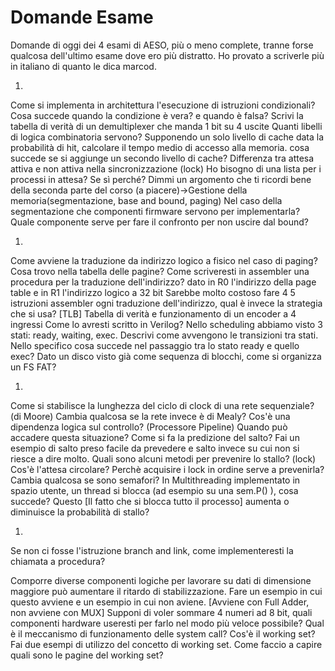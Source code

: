 # Domande Esame

Domande di oggi dei 4 esami di AESO, più o meno complete, tranne forse qualcosa dell'ultimo esame dove ero più distratto. Ho provato a scriverle più in italiano di quanto le dica marcod.

1.

Come si implementa in architettura l'esecuzione di istruzioni condizionali?
Cosa succede quando la condizione è vera? e quando è falsa?
Scrivi la tabella di verità di un demultiplexer che manda 1 bit su 4 uscite
Quanti libelli di logica combinatoria servono?
Supponendo un solo livello di cache data la probabilità di hit, calcolare il tempo medio di accesso alla memoria.
cosa succede se si aggiunge un secondo livello di cache?
Differenza tra attesa attiva e non attiva nella sincronizzazione (lock)
Ho bisogno di una lista per i processi in attesa? Se sì perché?
Dimmi un argomento che ti ricordi bene della seconda parte del corso (a piacere)->Gestione della memoria(segmentazione, base and bound, paging)
Nel caso della segmentazione che componenti firmware servono per implementarla?
Quale componente serve per fare il confronto per non uscire dal bound?

1.

Come avviene la traduzione da indirizzo logico a fisico nel caso di paging?
Cosa trovo nella tabella delle pagine?
Come scriveresti in assembler una procedura per la traduzione dell'indirizzo? dato in R0 l'indirizzo della page table e in R1 l'indirizzo logico a 32 bit
Sarebbe molto costoso fare 4 5 istruzioni assembler ogni traduzione dell'indirizzo, qual è invece la strategia che si usa? [TLB]
Tabella di verità e funzionamento di un encoder a 4 ingressi
Come lo avresti scritto in Verilog?
Nello scheduling abbiamo visto 3 stati: ready, waiting, exec. Descrivi come avvengono le transizioni tra stati.
Nello specifico cosa succede nel passaggio tra lo stato ready e quello exec?
Dato un disco visto già come sequenza di blocchi, come si organizza un FS FAT?

1.

Come si stabilisce la lunghezza del ciclo di clock di una rete sequenziale? (di Moore)
Cambia qualcosa se la rete invece è di Mealy?
Cos'è una dipendenza logica sul controllo? (Processore Pipeline)
Quando può accadere questa situazione?
Come si fa la predizione del salto?
Fai un esempio di salto preso facile da prevedere e salto invece su cui non si riesce a dire molto.
Quali sono alcuni metodi per prevenire lo stallo? (lock)
Cos'è l'attesa circolare? Perchè acquisire i lock in ordine serve a prevenirla?
Cambia qualcosa se sono semafori?
In Multithreading implementato in spazio utente, un thread si blocca (ad esempio su una sem.P() ), cosa succede?
Questo [Il fatto che si blocca tutto il processo] aumenta o diminuisce la probabilità di stallo?

1.

Se non ci fosse l'istruzione branch and link, come implementeresti la chiamata a procedura?

Comporre diverse componenti logiche per lavorare su dati di dimensione maggiore può aumentare il ritardo di stabilizzazione. Fare un esempio in cui questo avviene e un esempio in cui non aviene.
[Avviene con Full Adder, non avviene con MUX]
Supponi di voler sommare 4 numeri ad 8 bit, quali componenti hardware useresti per farlo nel modo più veloce possibile?
Qual è il meccanismo di funzionamento delle system call?
Cos'è il working set? Fai due esempi di utilizzo del concetto di working set.
Come faccio a capire quali sono le pagine del working set?
